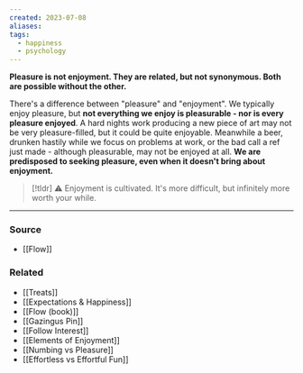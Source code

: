 ```yaml
---
created: 2023-07-08
aliases: 
tags:
  - happiness
  - psychology
---
```

**Pleasure is not enjoyment. They are related, but not synonymous. Both are possible without the other.**

There's a difference between "pleasure" and "enjoyment". We typically enjoy pleasure, but **not everything we enjoy is pleasurable - nor is every pleasure enjoyed**. A hard nights work producing a new piece of art may not be very pleasure-filled, but it could be quite enjoyable. Meanwhile a beer, drunken hastily while we focus on problems at work, or the bad call a ref just made - although pleasurable, may not be enjoyed at all. **We are predisposed to seeking pleasure, even when it doesn't bring about enjoyment.** 

> [!tldr] ⚠️ Enjoyment is cultivated. It's more difficult, but infinitely more worth your while.

---

### Source
- [[Flow]]

### Related
- [[Treats]] 
- [[Expectations & Happiness]] 
- [[Flow (book)]] 
- [[Gazingus Pin]] 
- [[Follow Interest]] 
- [[Elements of Enjoyment]] 
- [[Numbing vs Pleasure]] 
- [[Effortless vs Effortful Fun]]